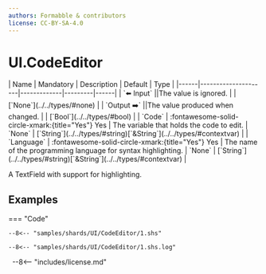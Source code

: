 ```yaml
---
authors: Formabble & contributors
license: CC-BY-SA-4.0
---
```



# UI.CodeEditor

<div class="sh-parameters" markdown="1">
| Name | Mandatory | Description | Default | Type |
|------|---------------------|-------------|---------|------|
| `⬅️ Input` ||The value is ignored. | | [`None`](../../types/#none) |
| `Output ➡️` ||The value produced when changed. | | [`Bool`](../../types/#bool) |
| `Code` | :fontawesome-solid-circle-xmark:{title="Yes"} Yes  | The variable that holds the code to edit. | `None` | [`String`](../../types/#string)[`&String`](../../types/#contextvar) |
| `Language` | :fontawesome-solid-circle-xmark:{title="Yes"} Yes  | The name of the programming language for syntax highlighting. | `None` | [`String`](../../types/#string)[`&String`](../../types/#contextvar) |

</div>

A TextField with support for highlighting.

## Examples

=== "Code"

  ```x86asm linenums="1"
  --8<-- "samples/shards/UI/CodeEditor/1.shs"
  ```

  ```
  --8<-- "samples/shards/UI/CodeEditor/1.shs.log"
  ```
&nbsp;
--8<-- "includes/license.md"

